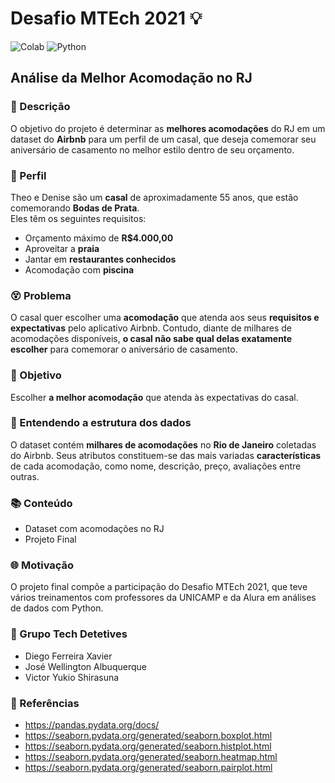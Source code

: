 # Desafio MTEch 2021 💡
![Colab](https://img.shields.io/badge/Colab-F9AB00?style=for-the-badge&logo=googlecolab&color=525252) ![Python](https://img.shields.io/badge/Python-3776AB?style=for-the-badge&logo=python&logoColor=white)



## Análise da Melhor Acomodação no RJ

### 📃 Descrição
O objetivo do projeto é determinar as **melhores acomodações** do RJ em um dataset do **Airbnb** para um perfil de um casal, que deseja comemorar seu aniversário de casamento no melhor estilo dentro de seu orçamento.

### 💑 Perfil

Theo e Denise são um **casal** de aproximadamente 55 anos, que estão comemorando **Bodas de Prata**. <br>
Eles têm os seguintes requisitos:

* Orçamento máximo de **R$4.000,00**
* Aproveitar a **praia**
* Jantar em **restaurantes conhecidos**
* Acomodação com **piscina**

### 😵 Problema

O casal quer escolher uma **acomodação** que atenda aos seus **requisitos e expectativas** pelo aplicativo Airbnb. Contudo, diante de milhares de acomodações disponíveis, **o casal não sabe qual delas exatamente escolher** para comemorar o aniversário de casamento.

### 🎯 Objetivo

Escolher **a melhor acomodação** que atenda às expectativas do casal.

### 🎲 Entendendo a estrutura dos dados

O dataset contém **milhares de acomodações** no **Rio de Janeiro** coletadas do Airbnb. Seus atributos constituem-se das mais variadas **características** de cada acomodação, como nome, descrição, preço, avaliações entre outras.

### 📚 Conteúdo

- Dataset com acomodações no RJ
- Projeto Final

### 🌐 Motivação

O projeto final compõe a participação do Desafio MTEch 2021, que teve vários treinamentos com professores da UNICAMP e da Alura em análises de dados com Python.

### 🔎 Grupo Tech Detetives
- Diego Ferreira Xavier
- José Wellington Albuquerque
- Victor Yukio Shirasuna

### 📖 Referências
* https://pandas.pydata.org/docs/
* https://seaborn.pydata.org/generated/seaborn.boxplot.html
* https://seaborn.pydata.org/generated/seaborn.histplot.html
* https://seaborn.pydata.org/generated/seaborn.heatmap.html
* https://seaborn.pydata.org/generated/seaborn.pairplot.html
